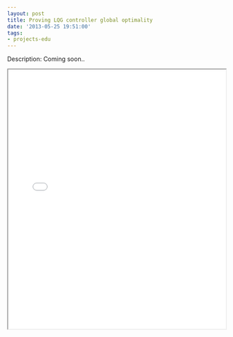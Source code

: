 ```yaml
---
layout: post
title: Proving LQG controller global optimality
date: '2013-05-25 19:51:00'
tags:
- projects-edu
---
```


Description: Coming soon..

<iframe src = "/ViewerJS/#/docs/gatech/6531/report.pdf" width='100%' height='600' allowfullscreen webkitallowfullscreen></iframe> 